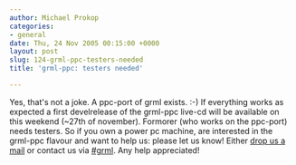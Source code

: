 ```yaml
---
author: Michael Prokop
categories:
- general
date: Thu, 24 Nov 2005 00:15:00 +0000
layout: post
slug: 124-grml-ppc-testers-needed
title: 'grml-ppc: testers needed'

---
```

Yes, that's not a joke. A ppc\-port of grml exists. :\-) If everything works as expected a first develrelease of the grml\-ppc live\-cd will be available on this weekend (\~27th of november). Formorer (who works on the ppc\-port) needs testers. So if you own a power pc machine, are interested in the grml\-ppc flavour and want to help us: please let us know! Either [drop us a mail](http://grml.org/contact/) or contact us via [\#grml](http://grml.org/irc/). Any help appreciated!  
